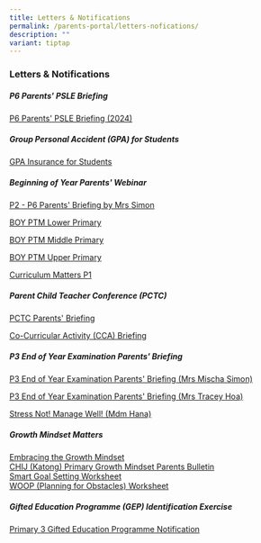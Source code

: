 ```yaml
---
title: Letters & Notifications
permalink: /parents-portal/letters-nofications/
description: ""
variant: tiptap
---
```

<h3>Letters &amp; Notifications</h3>
<h5><strong>P6 Parents' PSLE Briefing</strong></h5>
<p><a href="/files/CHIJKCP_P6_Parents_Briefing_2024.pdf" rel="noopener noreferrer nofollow" target="_blank">P6 Parents' PSLE Briefing (2024)</a>
</p>
<h5><strong>Group Personal Accident (GPA) for Students</strong></h5>
<p><a href="/files/Product_Fact_Sheet_Year_2024.pdf" rel="noopener noreferrer nofollow" target="_blank">GPA Insurance for Students</a>
</p>
<h5><strong>Beginning of Year Parents' Webinar</strong></h5>
<p><a href="/files/Parents'%20Webinar/CHIJ_KCP_P2___P6_Parents__Briefing_2024__Mrs__Simon_.pdf" rel="noopener noreferrer nofollow" target="_blank">P2 - P6 Parents' Briefing by Mrs Simon</a>
</p>
<p><a href="/files/Parents'%20Webinar/2024_BOY_PTM_LPYH_PRESENTATION_P2.pdf" rel="noopener noreferrer nofollow" target="_blank">BOY PTM Lower Primary</a>
</p>
<p><a href="/files/Parents'%20Webinar/2024_BOY_PTM_MPYH_PRESENTATION.pdf" rel="noopener noreferrer nofollow" target="_blank">BOY PTM Middle Primary</a>
</p>
<p><a href="/files/Parents'%20Webinar/2024_BOY_PTM__UPYH_PRESENTATION.pdf" rel="noopener noreferrer nofollow" target="_blank">BOY PTM Upper Primary</a>
</p>
<p><a href="/files/Parents'%20Webinar/Curriculum_Matters__P1_Day_1_2024.pdf" rel="noopener noreferrer nofollow" target="_blank">Curriculum Matters P1</a>
</p>
<h5><strong>Parent Child Teacher Conference (PCTC)</strong></h5>
<p><a href="/files/2023%20chij%20pctc%20briefing_p1&amp;p2.pdf" rel="noopener noreferrer nofollow" target="_blank">PCTC Parents' Briefing</a>
</p>
<p><a href="/files/cca%20briefing_20%20oct%202023_website.pdf" rel="noopener noreferrer nofollow" target="_blank">Co-Curricular Activity (CCA) Briefing</a>
</p>
<h5><strong>P3 End of Year Examination Parents' Briefing</strong></h5>
<p><a href="/files/Parents%20Portal/p3%20end%20of%20year%20examination%20parents'%20briefing%20(mrs%20mischa%20simon).pdf" rel="noopener noreferrer nofollow" target="_blank">P3 End of Year Examination Parents' Briefing (Mrs Mischa Simon)</a>
</p>
<p><a href="/files/Parents%20Portal/p3%20end%20of%20year%20examination%20parents'%20briefing%20(mrs%20tracey%20hoa).pdf" rel="noopener noreferrer nofollow" target="_blank">P3 End of Year Examination Parents' Briefing (Mrs Tracey Hoa)</a>
</p>
<p><a href="/files/Parents%20Portal/stress%20not!%20manage%20well!%20(mdm%20hana).pdf" rel="noopener noreferrer nofollow" target="_blank">Stress Not! Manage Well! (Mdm Hana)</a>
</p>
<h5><strong>Growth Mindset Matters</strong></h5>
<p><a href="" rel="noopener noreferrer nofollow" target="_blank">Embracing the Growth Mindset</a> 
<br><a href="" rel="noopener noreferrer nofollow" target="_blank">CHIJ (Katong) Primary Growth Mindset Parents Bulletin</a> 
<br><a href="" rel="noopener noreferrer nofollow" target="_blank">Smart Goal Setting Worksheet</a> 
<br><a href="" rel="noopener noreferrer nofollow" target="_blank">WOOP (Planning for Obstacles) Worksheet</a> 
<br>
</p>
<h5><strong>Gifted Education Programme (GEP) Identification Exercise</strong></h5>
<p><a href="/files/P3%20GEP%20NOTIFICATION%202023.pdf" rel="noopener noreferrer nofollow" target="_blank">Primary 3 Gifted Education Programme Notification</a>
</p>